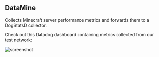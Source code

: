 DataMine
--------

Collects Minecraft server performance metrics and forwards them to a DogStatsD collector.

Check out this Datadog dashboard containing metrics collected from our test network:

![screenshot](https://i.imgur.com/3ks2oKS.png)
